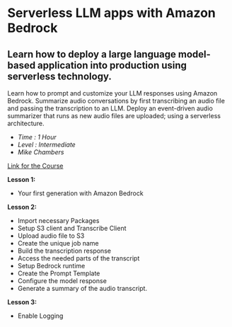 # Serverless LLM apps with Amazon Bedrock

## Learn how to deploy a large language model-based application into production using serverless technology.

Learn how to prompt and customize your LLM responses using Amazon Bedrock.
Summarize audio conversations by first transcribing an audio file and passing the transcription to an LLM.
Deploy an event-driven audio summarizer that runs as new audio files are uploaded; using a serverless architecture.

- *Time : 1 Hour*
- *Level : Intermediate*
- *Mike Chambers*

[Link for the Course](https://www.deeplearning.ai/short-courses/serverless-llm-apps-amazon-bedrock/)

**Lesson 1:**
 - Your first generation with Amazon Bedrock
   
**Lesson 2:**
- Import necessary Packages
- Setup S3 client and Transcribe Client
- Upload audio file to S3
- Create the unique job name
- Build the transcription response
- Access the needed parts of the transcript
- Setup Bedrock runtime
- Create the Prompt Template
- Configure the model response
- Generate a summary of the audio transcript.

**Lesson 3:**
- Enable Logging

